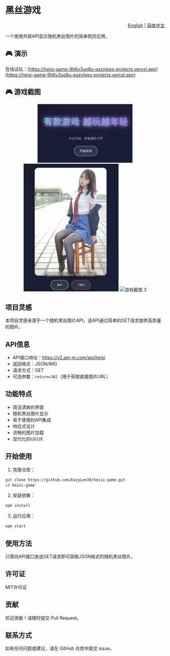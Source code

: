 # 黑丝游戏

<div align="right">
  <a href="./README.md">English</a> | <a href="./README.zh-CN.md">简体中文</a>
</div>

一个使用外部API显示随机黑丝图片的简单网页应用。

## 🎮 演示

在线试玩：[https://heisi-game-9h6y3uo8u-eazylees-projects.vercel.app](https://heisi-game-9h6y3uo8u-eazylees-projects.vercel.app)

## 🎮 游戏截图

<div align="center">
  <img src="./public/assets/game-screenshot-1.png" alt="游戏截图 1" width="300"/>
  <img src="./public/assets/game-screenshot-2.png" alt="游戏截图 2" width="300"/>
  <img src="./public/assets/game-screenshot-3.png" alt="游戏截图 3" width="300"/>
</div>

## 项目灵感

本项目灵感来源于一个随机黑丝图片API，该API通过简单的GET请求提供高质量的图片。

## API信息

- API接口地址：https://v2.api-m.com/api/heisi
- 返回格式：JSON/IMG
- 请求方式：GET
- 可选参数：`return=302`（用于获取直接图片URL）

## 功能特点

- 简洁清爽的界面
- 随机黑丝图片显示
- 易于使用的API集成
- 响应式设计
- 流畅的图片加载
- 现代化的UI/UX

## 开始使用

1. 克隆仓库：
```bash
git clone https://github.com/EazyLee30/heisi-game.git
cd heisi-game
```

2. 安装依赖：
```bash
npm install
```

3. 运行应用：
```bash
npm start
```

## 使用方法

只需向API接口发送GET请求即可获取JSON格式的随机黑丝图片。

## 许可证

MIT许可证

## 贡献

欢迎贡献！请随时提交 Pull Request。

## 联系方式

如有任何问题或建议，请在 GitHub 仓库中提交 issue。 